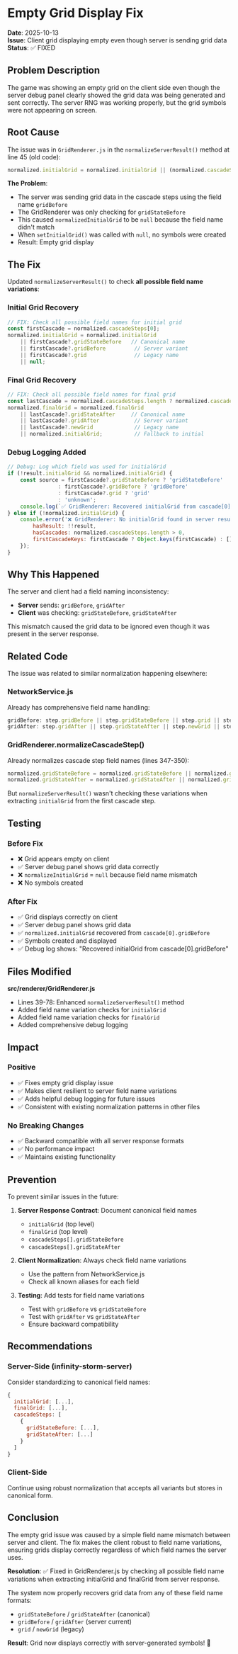 # Empty Grid Display Fix
**Date**: 2025-10-13  
**Issue**: Client grid displaying empty even though server is sending grid data  
**Status**: ✅ FIXED

## Problem Description

The game was showing an empty grid on the client side even though the server debug panel clearly showed the grid data was being generated and sent correctly. The server RNG was working properly, but the grid symbols were not appearing on screen.

## Root Cause

The issue was in `GridRenderer.js` in the `normalizeServerResult()` method at line 45 (old code):

```javascript
normalized.initialGrid = normalized.initialGrid || (normalized.cascadeSteps[0]?.gridStateBefore) || null;
```

**The Problem**: 
- The server was sending grid data in the cascade steps using the field name `gridBefore`
- The GridRenderer was only checking for `gridStateBefore` 
- This caused `normalizedInitialGrid` to be `null` because the field name didn't match
- When `setInitialGrid()` was called with `null`, no symbols were created
- Result: Empty grid display

## The Fix

Updated `normalizeServerResult()` to check **all possible field name variations**:

### Initial Grid Recovery
```javascript
// FIX: Check all possible field names for initial grid
const firstCascade = normalized.cascadeSteps[0];
normalized.initialGrid = normalized.initialGrid 
    || firstCascade?.gridStateBefore   // Canonical name
    || firstCascade?.gridBefore         // Server variant
    || firstCascade?.grid               // Legacy name
    || null;
```

### Final Grid Recovery  
```javascript
// FIX: Check all possible field names for final grid
const lastCascade = normalized.cascadeSteps.length ? normalized.cascadeSteps[normalized.cascadeSteps.length - 1] : null;
normalized.finalGrid = normalized.finalGrid 
    || lastCascade?.gridStateAfter     // Canonical name
    || lastCascade?.gridAfter           // Server variant
    || lastCascade?.newGrid             // Legacy name
    || normalized.initialGrid;          // Fallback to initial
```

### Debug Logging Added

```javascript
// Debug: Log which field was used for initialGrid
if (!result.initialGrid && normalized.initialGrid) {
    const source = firstCascade?.gridStateBefore ? 'gridStateBefore' 
                : firstCascade?.gridBefore ? 'gridBefore'
                : firstCascade?.grid ? 'grid' 
                : 'unknown';
    console.log(`✅ GridRenderer: Recovered initialGrid from cascade[0].${source}`);
} else if (!normalized.initialGrid) {
    console.error('❌ GridRenderer: No initialGrid found in server result!', {
        hasResult: !!result,
        hasCascades: normalized.cascadeSteps.length > 0,
        firstCascadeKeys: firstCascade ? Object.keys(firstCascade) : []
    });
}
```

## Why This Happened

The server and client had a field naming inconsistency:
- **Server** sends: `gridBefore`, `gridAfter`
- **Client** was checking: `gridStateBefore`, `gridStateAfter`

This mismatch caused the grid data to be ignored even though it was present in the server response.

## Related Code

The issue was related to similar normalization happening elsewhere:

### NetworkService.js
Already has comprehensive field name handling:
```javascript
gridBefore: step.gridBefore || step.gridStateBefore || step.grid || step.gridStateStart
gridAfter: step.gridAfter || step.gridStateAfter || step.newGrid || step.gridStateEnd
```

### GridRenderer.normalizeCascadeStep()
Already normalizes cascade step field names (lines 347-350):
```javascript
normalized.gridStateBefore = normalized.gridStateBefore || normalized.gridBefore || normalized.grid;
normalized.gridStateAfter = normalized.gridStateAfter || normalized.gridAfter || normalized.newGrid;
```

But `normalizeServerResult()` wasn't checking these variations when extracting `initialGrid` from the first cascade step.

## Testing

### Before Fix
- ❌ Grid appears empty on client
- ✅ Server debug panel shows grid data correctly
- ❌ `normalizeInitialGrid` = `null` because field name mismatch
- ❌ No symbols created

### After Fix
- ✅ Grid displays correctly on client
- ✅ Server debug panel shows grid data
- ✅ `normalized.initialGrid` recovered from `cascade[0].gridBefore`
- ✅ Symbols created and displayed
- ✅ Debug log shows: "Recovered initialGrid from cascade[0].gridBefore"

## Files Modified

**src/renderer/GridRenderer.js**
- Lines 39-78: Enhanced `normalizeServerResult()` method
- Added field name variation checks for `initialGrid`
- Added field name variation checks for `finalGrid`
- Added comprehensive debug logging

## Impact

### Positive
- ✅ Fixes empty grid display issue
- ✅ Makes client resilient to server field name variations
- ✅ Adds helpful debug logging for future issues
- ✅ Consistent with existing normalization patterns in other files

### No Breaking Changes
- ✅ Backward compatible with all server response formats
- ✅ No performance impact
- ✅ Maintains existing functionality

## Prevention

To prevent similar issues in the future:

1. **Server Response Contract**: Document canonical field names
   - `initialGrid` (top level)
   - `finalGrid` (top level)
   - `cascadeSteps[].gridStateBefore`
   - `cascadeSteps[].gridStateAfter`

2. **Client Normalization**: Always check field name variations
   - Use the pattern from NetworkService.js
   - Check all known aliases for each field

3. **Testing**: Add tests for field name variations
   - Test with `gridBefore` vs `gridStateBefore`
   - Test with `gridAfter` vs `gridStateAfter`
   - Ensure backward compatibility

## Recommendations

### Server-Side (infinity-storm-server)
Consider standardizing to canonical field names:
```javascript
{
  initialGrid: [...],
  finalGrid: [...],
  cascadeSteps: [
    {
      gridStateBefore: [...],
      gridStateAfter: [...]
    }
  ]
}
```

### Client-Side
Continue using robust normalization that accepts all variants but stores in canonical form.

## Conclusion

The empty grid issue was caused by a simple field name mismatch between server and client. The fix makes the client robust to field name variations, ensuring grids display correctly regardless of which field names the server uses.

**Resolution**: ✅ Fixed in GridRenderer.js by checking all possible field name variations when extracting initialGrid and finalGrid from server response.

The system now properly recovers grid data from any of these field name formats:
- `gridStateBefore` / `gridStateAfter` (canonical)
- `gridBefore` / `gridAfter` (server current)  
- `grid` / `newGrid` (legacy)

**Result**: Grid now displays correctly with server-generated symbols! 🎉

